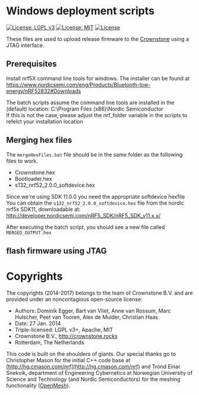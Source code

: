 # Windows deployment scripts

[![License: LGPL v3](https://img.shields.io/badge/License-LGPL%20v3-blue.svg)](http://www.gnu.org/licenses/lgpl-3.0)
[![License: MIT](https://img.shields.io/badge/License-MIT-yellow.svg)](https://opensource.org/licenses/MIT)
[![License](https://img.shields.io/badge/License-Apache%202.0-blue.svg)](https://opensource.org/licenses/Apache-2.0)

These files are used to upload release firmware to the [Crownstone](http://crownstone.rocks) using a JTAG interface.

## Prerequisites
Install nrf5X command line tools for windows. The installer can be found at
https://www.nordicsemi.com/eng/Products/Bluetooth-low-energy/nRF52832#Downloads

The batch scripts assume the command line tools are installed in the (default) location:
C:\Program Files (x86)\Nordic Semiconductor\
If this is not the case, please adjust the nrf_folder variable in the scripts to refelct your installation location

## Merging hex files

The `mergeHexFiles.bat` file should be in the same folder as the following files to work.
 * Crownstone.hex
 * Bootloader.hex
 * s132_nrf52_2.0.0_softdevice.hex

Since we're using SDK 11.0.0 you need the appropriate softdevice hexfile
You can obtain the `s132_nrf52_2.0.0_softdevice.hex` file from the nordic nrf5x SDK11, downloadable at: http://developer.nordicsemi.com/nRF5_SDK/nRF5_SDK_v11.x.x/

After executing the batch script, you should see a new file called `MERGED_OUTPUT.hex`

## flash firmware using JTAG


# Copyrights

The copyrights (2014-2017) belongs to the team of Crownstone B.V. and are provided under an noncontagious open-source license:

* Authors: Dominik Egger, Bart van Vliet, Anne van Rossum, Marc Hulscher, Peet van Tooren, Alex de Mulder, Christian Haas
* Date: 27 Jan. 2014
* Triple-licensed: LGPL v3+, Apache, MIT
* Crownstone B.V., http://crownstone.rocks
* Rotterdam, The Netherlands

This code is built on the shoulders of giants. Our special thanks go to Christopher Mason for the initial C++ code base at [http://hg.cmason.com/nrf](http://hg.cmason.com/nrf) and Trond Einar Snekvik, department of Engineering Cybernetics at Norwegian University of Science and Technology (and Nordic Semiconductors) for the meshing functionality ([OpenMesh](https://github.com/NordicSemiconductor/nRF51-ble-bcast-mesh)).
